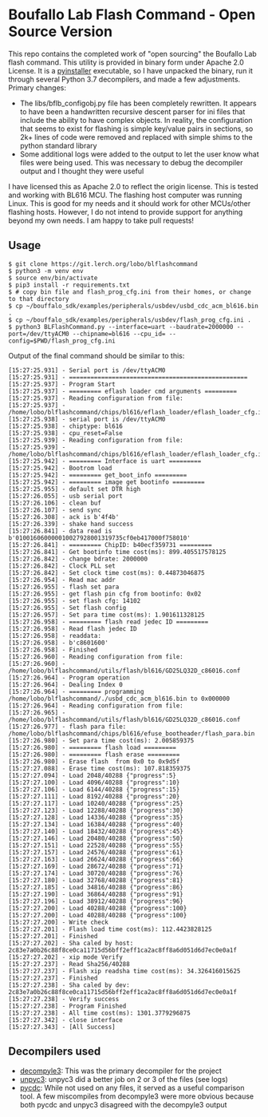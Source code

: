 Boufallo Lab Flash Command - Open Source Version
================================================

This repo contains the completed work of "open sourcing" the Boufallo Lab
flash command. This utility is provided in binary form under Apache 2.0 License.
It is a [pyinstaller]() executable, so I have unpacked the binary, run it
through several Python 3.7 decompilers, and made a few adjustments. Primary
changes:

* The libs/bflb_configobj.py file has been completely rewritten. It appears
  to have been a handwritten recursive descent parser for ini files that
  include the ability to have complex objects. In reality, the configuration
  that seems to exist for flashing is simple key/value pairs in sections,
  so 2k+ lines of code were removed and replaced with simple shims to the
  python standard library
* Some additional logs were added to the output to let the user know what
  files were being used. This was necessary to debug the decompiler output
  and I thought they were useful

I have licensed this as Apache 2.0 to reflect the origin license. This is tested
and working with BL616 MCU. The flashing host computer was running Linux. This
is good for my needs and it should work for other MCUs/other flashing hosts.
However, I do not intend to provide support for anything beyond my own needs.
I am happy to take pull requests!

Usage
-----

```
$ git clone https://git.lerch.org/lobo/blflashcommand
$ python3 -m venv env
$ source env/bin/activate
$ pip3 install -r requirements.txt
$ # copy bin file and flash_prog_cfg.ini from their homes, or change to that directory
$ cp ~/bouffalo_sdk/examples/peripherals/usbdev/usbd_cdc_acm_bl616.bin .
$ cp ~/bouffalo_sdk/examples/peripherals/usbdev/flash_prog_cfg.ini .
$ python3 BLFlashCommand.py --interface=uart --baudrate=2000000 --port=/dev/ttyACM0 --chipname=bl616 --cpu_id= --config=$PWD/flash_prog_cfg.ini
```

Output of the final command should be similar to this:

```
[15:27:25.931] - Serial port is /dev/ttyACM0
[15:27:25.931] - ==================================================
[15:27:25.937] - Program Start
[15:27:25.937] - ========= eflash loader cmd arguments =========
[15:27:25.937] - Reading configuration from file:
[15:27:25.937] -   /home/lobo/blflashcommand/chips/bl616/eflash_loader/eflash_loader_cfg.ini
[15:27:25.938] - serial port is /dev/ttyACM0
[15:27:25.938] - chiptype: bl616
[15:27:25.938] - cpu_reset=False
[15:27:25.939] - Reading configuration from file:
[15:27:25.939] -   /home/lobo/blflashcommand/chips/bl616/eflash_loader/eflash_loader_cfg.ini
[15:27:25.942] - ========= Interface is uart =========
[15:27:25.942] - Bootrom load
[15:27:25.942] - ========= get_boot_info =========
[15:27:25.942] - ========= image get bootinfo =========
[15:27:25.955] - default set DTR high
[15:27:26.055] - usb serial port
[15:27:26.106] - clean buf
[15:27:26.107] - send sync
[15:27:26.308] - ack is b'4f4b'
[15:27:26.339] - shake hand success
[15:27:26.841] - data read is b'010016060000010027928001319735cf0eb417000f758010'
[15:27:26.841] - ========= ChipID: b40ecf359731 =========
[15:27:26.841] - Get bootinfo time cost(ms): 899.405517578125
[15:27:26.842] - change bdrate: 2000000
[15:27:26.842] - Clock PLL set
[15:27:26.842] - Set clock time cost(ms): 0.44873046875
[15:27:26.954] - Read mac addr
[15:27:26.955] - flash set para
[15:27:26.955] - get flash pin cfg from bootinfo: 0x02
[15:27:26.955] - set flash cfg: 14102
[15:27:26.955] - Set flash config
[15:27:26.957] - Set para time cost(ms): 1.901611328125
[15:27:26.958] - ========= flash read jedec ID =========
[15:27:26.958] - Read flash jedec ID
[15:27:26.958] - readdata:
[15:27:26.958] - b'c8601600'
[15:27:26.958] - Finished
[15:27:26.960] - Reading configuration from file:
[15:27:26.960] -   /home/lobo/blflashcommand/utils/flash/bl616/GD25LQ32D_c86016.conf
[15:27:26.964] - Program operation
[15:27:26.964] - Dealing Index 0
[15:27:26.964] - ========= programming /home/lobo/blflashcommand/./usbd_cdc_acm_bl616.bin to 0x000000
[15:27:26.964] - Reading configuration from file:
[15:27:26.965] -   /home/lobo/blflashcommand/utils/flash/bl616/GD25LQ32D_c86016.conf
[15:27:26.977] - flash para file: /home/lobo/blflashcommand/chips/bl616/efuse_bootheader/flash_para.bin
[15:27:26.980] - Set para time cost(ms): 2.005859375
[15:27:26.980] - ========= flash load =========
[15:27:26.980] - ========= flash erase =========
[15:27:26.980] - Erase flash  from 0x0 to 0x9d5f
[15:27:27.088] - Erase time cost(ms): 107.818359375
[15:27:27.094] - Load 2048/40288 {"progress":5}
[15:27:27.100] - Load 4096/40288 {"progress":10}
[15:27:27.106] - Load 6144/40288 {"progress":15}
[15:27:27.111] - Load 8192/40288 {"progress":20}
[15:27:27.117] - Load 10240/40288 {"progress":25}
[15:27:27.123] - Load 12288/40288 {"progress":30}
[15:27:27.128] - Load 14336/40288 {"progress":35}
[15:27:27.134] - Load 16384/40288 {"progress":40}
[15:27:27.140] - Load 18432/40288 {"progress":45}
[15:27:27.146] - Load 20480/40288 {"progress":50}
[15:27:27.151] - Load 22528/40288 {"progress":55}
[15:27:27.157] - Load 24576/40288 {"progress":61}
[15:27:27.163] - Load 26624/40288 {"progress":66}
[15:27:27.169] - Load 28672/40288 {"progress":71}
[15:27:27.174] - Load 30720/40288 {"progress":76}
[15:27:27.180] - Load 32768/40288 {"progress":81}
[15:27:27.185] - Load 34816/40288 {"progress":86}
[15:27:27.190] - Load 36864/40288 {"progress":91}
[15:27:27.196] - Load 38912/40288 {"progress":96}
[15:27:27.200] - Load 40288/40288 {"progress":100}
[15:27:27.200] - Load 40288/40288 {"progress":100}
[15:27:27.200] - Write check
[15:27:27.201] - Flash load time cost(ms): 112.4423828125
[15:27:27.201] - Finished
[15:27:27.202] - Sha caled by host: 2c83e7a0b26c88f8ce0ca11715d56bff2eff1ca2ac8ff8a6d051d6d7ec0e0a1f
[15:27:27.202] - xip mode Verify
[15:27:27.237] - Read Sha256/40288
[15:27:27.237] - Flash xip readsha time cost(ms): 34.326416015625
[15:27:27.237] - Finished
[15:27:27.238] - Sha caled by dev: 2c83e7a0b26c88f8ce0ca11715d56bff2eff1ca2ac8ff8a6d051d6d7ec0e0a1f
[15:27:27.238] - Verify success
[15:27:27.238] - Program Finished
[15:27:27.238] - All time cost(ms): 1301.3779296875
[15:27:27.342] - close interface
[15:27:27.343] - [All Success]
```

Decompilers used
----------------

* [decompyle3](https://pypi.org/project/decompyle3/): This was the primary decompiler for the project
* [unpyc3](https://github.com/andrew-tavera/unpyc37.git): unpyc3 did a better job on 2 or 3 of the files (see logs)
* [pycdc](https://github.com/zrax/pycd): While not used on any files, it served
  as a useful comparison tool. A few miscompiles from decompyle3 were more
  obvious because both pycdc and unpyc3 disagreed with the decompyle3 output

